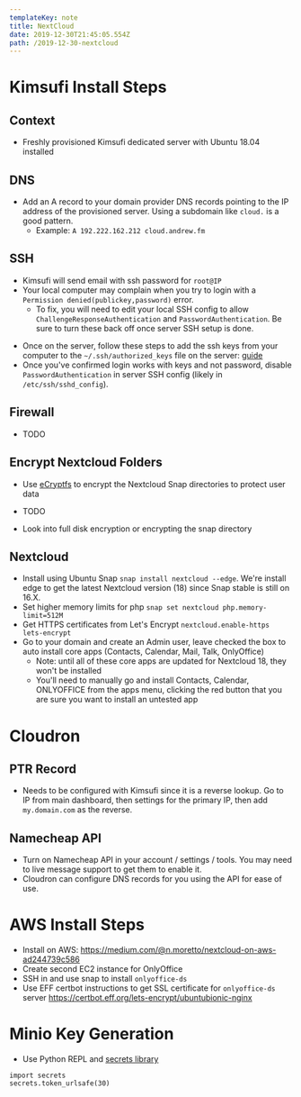 ```yaml
---
templateKey: note
title: NextCloud
date: 2019-12-30T21:45:05.554Z
path: /2019-12-30-nextcloud
---
```

# Kimsufi Install Steps

## Context

- Freshly provisioned Kimsufi dedicated server with Ubuntu 18.04 installed

## DNS

- Add an A record to your domain provider DNS records pointing to the IP address of the provisioned server. Using a subdomain like `cloud.` is a good pattern. 
  - Example: `A 192.222.162.212 cloud.andrew.fm`

## SSH

- Kimsufi will send email with ssh password for `root@IP`
- Your local computer may complain when you try to login with a `Permission denied(publickey,password)` error. 
  * To fix, you will need to edit your local SSH config to allow `ChallengeResponseAuthentication` and `PasswordAuthentication`. Be sure to turn these back off once server SSH setup is done.
* Once on the server, follow these steps to add the ssh keys from your computer to the `~/.ssh/authorized_keys` file on the server: [guide](https://www.cyberciti.biz/faq/how-to-set-up-ssh-keys-on-linux-unix/)
* Once you've confirmed login works with keys and not password, disable `PasswordAuthentication` in server SSH config (likely in `/etc/ssh/sshd_config`).

## Firewall

* TODO

## Encrypt Nextcloud Folders

* Use [eCryptfs](https://help.ubuntu.com/lts/serverguide/ecryptfs.html) to encrypt the Nextcloud Snap directories to protect user data 

* TODO
* Look into full disk encryption or encrypting the snap directory

## Nextcloud

* Install using Ubuntu Snap `snap install nextcloud --edge`. We're install edge to get the latest Nextcloud version (18) since Snap stable is still on 16.X.
* Set higher memory limits for php `snap set nextcloud php.memory-limit=512M`
* Get HTTPS certificates from Let's Encrypt `nextcloud.enable-https lets-encrypt`
* Go to your domain and create an Admin user, leave checked the box to auto install core apps (Contacts, Calendar, Mail, Talk, OnlyOffice)
  * Note: until all of these core apps are updated for Nextcloud 18, they won't be installed
  * You'll need to manually go and install Contacts, Calendar, ONLYOFFICE from the apps menu, clicking the red button that you are sure you want to install an untested app

# Cloudron

## PTR Record

* Needs to be configured with Kimsufi since it is a reverse lookup. Go to IP from main dashboard, then settings for the primary IP, then add `my.domain.com` as the reverse.

## Namecheap API

* Turn on Namecheap API in your account / settings / tools. You may need to live message support to get them to enable it.
* Cloudron can configure DNS records for you using the API for ease of use.

# AWS Install Steps

* Install on AWS: <https://medium.com/@n.moretto/nextcloud-on-aws-ad244739c586>
* Create second EC2 instance for OnlyOffice
* SSH in and use snap to install `onlyoffice-ds`
* Use EFF certbot instructions to get SSL certificate for `onlyoffice-ds` server <https://certbot.eff.org/lets-encrypt/ubuntubionic-nginx>

# Minio Key Generation

* Use Python REPL and [secrets library](https://docs.python.org/3/library/secrets.html)

```
import secrets
secrets.token_urlsafe(30)
```
